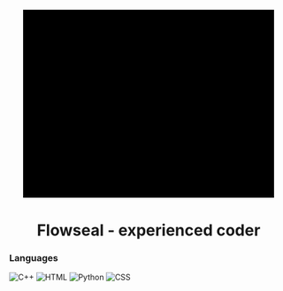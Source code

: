 <p align="center">
  <img src="https://github.com/AKonLegend/AKonLegend/blob/main/Flowseal.gif?raw=true" />
</p>

<h1 align="center">Flowseal - experienced coder </h1>

### Languages
![C++](https://img.shields.io/badge/-C++-090909?style=for-the-badge&logo=C%2b%2b&logoColor=6296CC)
![HTML](https://img.shields.io/badge/-HTML-090909?style=for-the-badge&logo=HTML5&logoColor=E34F26)
![Python](https://img.shields.io/badge/-Python-090909?style=for-the-badge&logo=python&logoColor=3776AB)
![CSS](https://img.shields.io/badge/-Python-090909?style=for-the-badge&logo=css3&logoColor=1572B6)


